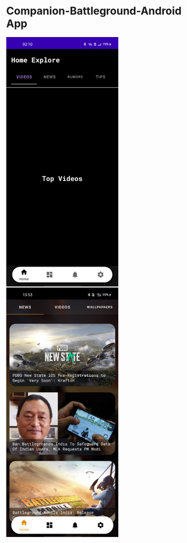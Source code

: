 # Companion-Battleground-Android App


<div align="left">
    <img src="app/resources/screen1.jpeg" width="300px"</img> 
    <img src="app/resources/screen2.jpeg" width="300px"</img> 
</div>
